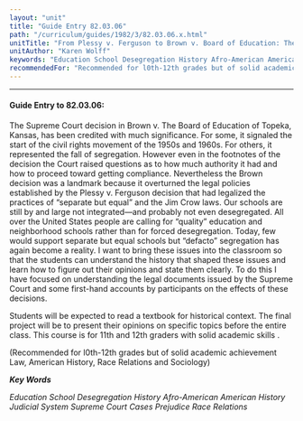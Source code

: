 ```yaml
---
layout: "unit"
title: "Guide Entry 82.03.06"
path: "/curriculum/guides/1982/3/82.03.06.x.html"
unitTitle: "From Plessy v. Ferguson to Brown v. Board of Education: The Supreme Court Rules on School Desegregation"
unitAuthor: "Karen Wolff"
keywords: "Education School Desegregation History Afro-American American History Judicial System Supreme Court Cases Prejudice Race Relations"
recommendedFor: "Recommended for l0th-12th grades but of solid academic achievement Law, American History, Race Relations and Sociology"
---
```

<body>
<hr/>
<h4>
Guide Entry to 82.03.06:
</h4>
The Supreme Court decision in Brown v.  The Board of Education of Topeka, Kansas, has been credited with much significance.  For some, it signaled the start of the civil rights movement of the 1950s and 1960s.  For others, it represented the fall of segregation.  However even in the footnotes of the decision the Court raised questions as to how much authority it had and how to proceed toward getting compliance.  Nevertheless the Brown decision was a landmark because it overturned the legal policies established by the Plessy v. Ferguson decision that had legalized the practices of “separate but equal” and the Jim Crow laws.  Our schools are still by and large not integrated—and probably not even desegregated.  All over the United States people are calling for “quality” education and neighborhood schools rather than for forced desegregation.  Today, few would support separate but equal schools but “defacto” segregation has again become a reality.  I want to bring these issues into the classroom so that the students can understand the history that shaped these issues and learn how to figure out their opinions and state them clearly.  To do this I have focused on understanding the legal documents issued by the Supreme Court and some first-hand accounts by participants on the effects of these decisions.
<p>
Students will be expected to read a textbook for historical context. The final project will be to present their opinions on specific topics before the entire class.  This course is for 11th and 12th graders with solid academic skills .
</p>
<p>
(Recommended for l0th-12th grades but of solid academic achievement Law, American History, Race Relations and Sociology)
</p>
<p>
<b>
<i>
Key Words
</i>
</b>
<br/>
</p>
<p>
<i>
Education School Desegregation History Afro-American American History Judicial System Supreme Court Cases Prejudice Race Relations
</i>
</p>
</body>